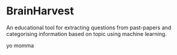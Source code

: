# BrainHarvest
An educational tool for extracting questions from past-papers and categorising information based on topic using machine learning.


yo momma
